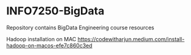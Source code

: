 # INFO7250-BigData

Repository contains BigData Engineering course resources

Hadoop installation on MAC
https://codewitharjun.medium.com/install-hadoop-on-macos-efe7c860c3ed

